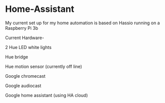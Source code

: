 # Home-Assistant
My current set up for my home automation is based on Hassio running on a Raspberry Pi 3b

Current Hardware-

2 Hue LED white lights

Hue bridge

Hue motion sensor (currently off line)

Google chromecast

Google audiocast

Google home assistant (using HA cloud)
